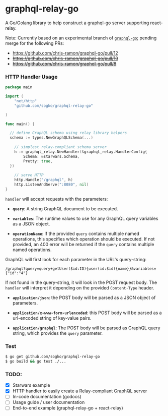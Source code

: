 # graphql-relay-go

A Go/Golang library to help construct a graphql-go server supporting react-relay.

Note: Currently based on an experimental branch of [`graphql-go`](https://github.com/chris-ramon/graphql-go); pending merge for the following PRs:
- https://github.com/chris-ramon/graphql-go/pull/12
- ~~https://github.com/chris-ramon/graphql-go/pull/10~~
- ~~https://github.com/chris-ramon/graphql-go/pull/8~~

### HTTP Handler Usage

```go
package main

import (
	"net/http"
	"github.com/sogko/graphql-relay-go"

)

func main() {

  // define GraphQL schema using relay library helpers
  schema := types.NewGraphQLSchema(...)
  
	// simplest relay-compliant schema server
	h := graphql_relay.NewHandler(&graphql_relay.HandlerConfig{
  		Schema: &starwars.Schema,
  		Pretty: true,
  })
	
	// serve HTTP
	http.Handle("/graphql", h)
	http.ListenAndServe(":8080", nil)
}
```

`handler` will accept requests with
the parameters:

  * **`query`**: A string GraphQL document to be executed.

  * **`variables`**: The runtime values to use for any GraphQL query variables
    as a JSON object.

  * **`operationName`**: If the provided `query` contains multiple named
    operations, this specifies which operation should be executed. If not
    provided, an 400 error will be returned if the `query` contains multiple
    named operations.

GraphQL will first look for each parameter in the URL's query-string:

```
/graphql?query=query+getUser($id:ID){user(id:$id){name}}&variables={"id":"4"}
```

If not found in the query-string, it will look in the POST request body.
The `handler` will interpret it
depending on the provided `Content-Type` header.

  * **`application/json`**: the POST body will be parsed as a JSON
    object of parameters.

  * **`application/x-www-form-urlencoded`**: this POST body will be
    parsed as a url-encoded string of key-value pairs.

  * **`application/graphql`**: The POST body will be parsed as GraphQL
    query string, which provides the `query` parameter.


### Test
```bash
$ go get github.com/sogko/graphql-relay-go
$ go build && go test ./...
```

### TODO:
- [x] Starwars example
- [x] HTTP handler to easily create a Relay-compliant GraphQL server
- [ ] In-code documentation (godocs)
- [ ] Usage guide / user documentation
- [ ] End-to-end example (graphql-relay-go + react-relay)
